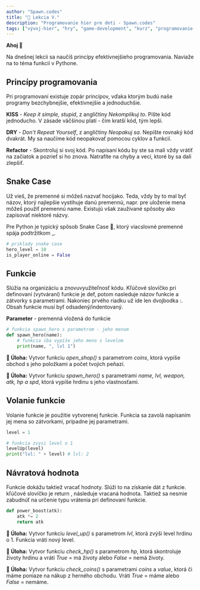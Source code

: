 ```yaml
---
author: "Spawn.codes"
title: "🐍 Lekcia V."
description: "Programovanie hier pre deti - Spawn.codes"
tags: ["vývoj-hier", "hry", "game-development", "kurz", "programovanie-hier", "programovanie-pre-deti"]
---
```

 
**Ahoj 👋**

<!--more-->

Na dnešnej lekcii sa naučíš princípy efektívnejšieho programovania. Naviaže na to téma funkcií v Pythone.


## Princípy programovania
Pri programovaní existuje zopár <span class="font-semibold text-lg text-slate-800 text-center max-w-sm mx-1 rounded-md px-2 py-1 bg-gradient-to-r from-indigo-200 via-red-200 to-yellow-100 shadow-md shadow-indigo-600">princípov</span>, vďaka ktorým budú naše programy bezchybnejšie, efektívnejšie a jednoduchšie.

**KISS** - *Keep it simple, stupid*, z angličtiny *Nekomplikuj to*. Píšte kód jednoducho. V zásade väčšinou platí - čím kratší kód, tým lepší.

**DRY** - *Don't Repeat Yourself*, z angličtiny *Neopakuj sa*. Nepíšte rovnaký kód dvakrát. My sa naučíme kód neopakovať pomocou cyklov a funkcií.

**Refactor** - Skontroluj si svoj kód. Po napísaní kódu by ste sa mali vždy <span class="font-semibold text-lg text-slate-800 text-center max-w-sm mx-1 rounded-md px-2 py-1 bg-gradient-to-r from-indigo-200 via-red-200 to-yellow-100 shadow-md shadow-indigo-600">vrátiť na začiatok</span> a pozrieť si ho znova. Natrafíte na chyby a veci, ktoré by sa dali zlepšiť.

## Snake Case
Už vieš, že premenné si môžeš nazvať hocijako. Teda, vždy by to mal byť názov, ktorý najlepšie vystihuje danú premennú, napr. pre uloženie mena môžeš použiť premennú <span class="font-mono text-slate-400 text-center max-w-sm mx-1 rounded-md px-2 py-1 bg-slate-800">name</span>. Existujú však zaužívané spôsoby ako zapisovať niektoré názvy.

Pre Python je typický spôsob <span class="font-semibold text-lg text-slate-800 text-center max-w-sm mx-1 rounded-md px-2 py-1 bg-gradient-to-r from-indigo-200 via-red-200 to-yellow-100 shadow-md shadow-indigo-600">Snake Case 🐍</span>, ktorý viacslovné premenné spája <span class="font-semibold text-lg text-slate-800 text-center max-w-sm mx-1 rounded-md px-2 py-1 bg-gradient-to-r from-indigo-200 via-red-200 to-yellow-100 shadow-md shadow-indigo-600">podtržítkom _</span>.

```python
# priklady snake case
hero_level = 10
is_player_online = False
```

## Funkcie
Slúžia na organizáciu a znovuvyužiteľnosť kódu. Kľúčové slovíčko pri definovaní (vytváraní) funkcie je <span class="font-mono text-slate-400 text-center max-w-sm mx-1 rounded-md px-2 py-1 bg-slate-800">def</span>, potom nasleduje názov funkcie a zátvorky s parametrami. Nakoniec prvého riadku už ide len dvojbodka <span class="font-mono text-slate-400 text-center max-w-sm mx-1 rounded-md px-2 py-1 bg-slate-800">:</span>. Obsah funkcie musí byť odsadený/indentovaný.

**Parameter** - premenná vložená do funkcie

```python
# funkcia spawn_hero s parametrom - jeho menom
def spawn_hero(name):
    # funkcia iba vypíše jeho meno s levelom
    print(name, ", lvl 1")
```

<span class="font-mono text-slate-400 text-center max-w-sm mx-1 rounded-md px-2 py-1 bg-slate-800">**🔰 Úloha:** Vytvor funkciu *open_shop()* s parametrom *coins*, ktorá vypíše obchod s jeho položkami a počet tvojich peňazí.</span>

<span class="font-mono text-slate-400 text-center max-w-sm mx-1 rounded-md px-2 py-1 bg-slate-800">**🔰 Úloha:** Vytvor funkciu *spawn_hero()* s parametrami *name, lvl, weapon, atk, hp a spd*, ktorá vypíše hrdinu s jeho vlastnosťami.</span>

## Volanie funkcie
Volanie funkcie je použitie vytvorenej funkcie. Funkcia sa zavolá napísaním jej mena so zátvorkami, prípadne jej parametrami.

```python
level = 1

# funkcia zvysi level o 1
levelUp(level)
print("lvl: " + level) # lvl: 2
```

## Návratová hodnota
Funkcie dokážu taktiež vracať hodnoty. Slúži to na získanie dát z funkcie. kľúčové slovíčko je return , následuje vracaná hodnota. Taktiež sa nesmie zabudnúť na určenie typu vrátenia pri definovaní funkcie.

```python
def power_boost(atk):
    atk *= 2
    return atk
```

<span class="font-mono text-slate-400 text-center max-w-sm mx-1 rounded-md px-2 py-1 bg-slate-800">**🔰 Úloha:** Vytvor funkciu *level_up()* s parametrom *lvl*, ktorá zvýši level hrdinu o 1. Funkcia vráti nový level.</span>

<span class="font-mono text-slate-400 text-center max-w-sm mx-1 rounded-md px-2 py-1 bg-slate-800">**🔰 Úloha:** Vytvor funkciu *check_hp()* s parametrom *hp*, ktorá skontroluje životy hrdinu a vráti *True* = má životy alebo *False* = nemá životy.</span>

<span class="font-mono text-slate-400 text-center max-w-sm mx-1 rounded-md px-2 py-1 bg-slate-800">**🔰 Úloha:** Vytvor funkciu *check_coins()* s parametrami *coins* a *value*, ktorá či máme poniaze na nákup z herného obchodu. Vráti *True* = máme alebo *False* = nemáme.</span>